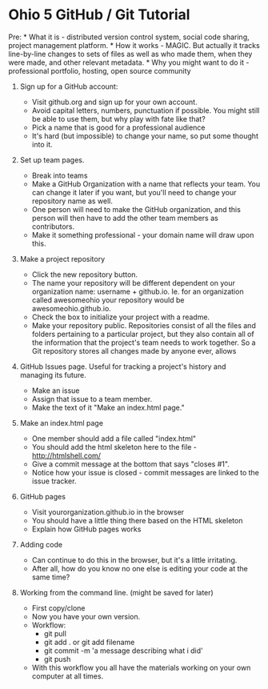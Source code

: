 # Ohio 5 GitHub / Git Tutorial

Pre:
	* What it is - distributed version control system, social code sharing, project management platform.
	* How it works - MAGIC. But actually it tracks line-by-line changes to sets of files as well as who made them, when they were made, and other relevant metadata.
	* Why you might want to do it - professional portfolio, hosting, open source community

1. Sign up for a GitHub account:

	* Visit github.org and sign up for your own account.
	* Avoid capital letters, numbers, punctuation if possible. You might still be able to use them, but why play with fate like that?
	* Pick a name that is good for a professional audience
	* It's hard (but impossible) to change your name, so put some thought into it.

2. Set up team pages.
	* Break into teams
	* Make a GitHub Organization with a name that reflects your team. You can change it later if you want, but you'll need to change your repository name as well.
	* One person will need to make the GitHub organization, and this person will then have to add the other team members as contributors.
	* Make it something professional - your domain name will draw upon this.

3. Make a project repository
	* Click the new repository button.
	* The name your repository will be different dependent on your organization name: username + github.io.
	Ie. for an organization called awesomeohio your repository would be awesomeohio.github.io. 
	* Check the box to initialize your project with a readme.
	* Make your repository public.
	Repositories consist of all the files and folders pertaining to a particular project, but they also contain all of the information that the project's team needs to work together. So a Git repository stores all changes made by anyone ever, allows 

3. GitHub Issues page.
	Useful for tracking a project's history and managing its future.
	* Make an issue
	* Assign that issue to a team member.
	* Make the text of it "Make an index.html page."

4. Make an index.html page
	* One member should add a file called "index.html"
	* You should add the html skeleton here to the file - http://htmlshell.com/ 
	* Give a commit message at the bottom that says "closes #1".
	* Notice how your issue is closed - commit messages are linked to the issue tracker.

5. GitHub pages
	* Visit yourorganization.github.io in the browser
	* You should have a little thing there based on the HTML skeleton
	* Explain how GitHub pages works

6. Adding code
	* Can continue to do this in the browser, but it's a little irritating.
	* After all, how do you know no one else is editing your code at the same time?

7. Working from the command line. (might be saved for later)
	* First copy/clone
	* Now you have your own version.
	* Workflow:
		* git pull
		* git add . or git add filename
		* git commit -m 'a message describing what i did'
		* git push
	* With this workflow you all have the materials working on your own computer at all times.